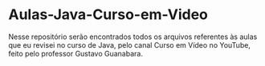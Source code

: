 # Aulas-Java-Curso-em-Video
 Nesse repositório serão encontrados todos os arquivos referentes às aulas que eu revisei no curso de Java, pelo canal Curso em Vídeo no YouTube, feito pelo professor Gustavo Guanabara.